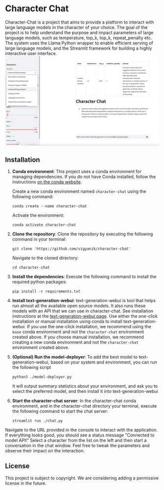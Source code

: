 # Character Chat

Character-Chat is a project that aims to provide a platform to interact with large language models in the character of your choice. 
The goal of the project is to help understand the purpose and impact parameters of large language models, such as temperature, top_k, top_k, repeat_penalty etc.
The system uses the Llama Python wrapper to enable efficient serving of large language models, and the Streamlit framework for building a highly interactive user interface.
![Character Chat](character-chat.png)
## Installation

1. **Conda environment**: This project uses a conda environment for managing dependencies. If you do not have Conda installed, follow the instructions [on the conda website](https://docs.conda.io/projects/conda/en/latest/user-guide/install/). 

    Create a new conda environment named `character-chat` using the following command:

    ```
    conda create --name character-chat
    ```

    Activate the environment:

    ```
    conda activate character-chat
    ```

2. **Clone the repository**: Clone the repository by executing the following command in your terminal:

    ```
    git clone 'https://github.com/vigyanik/character-chat'
    ```

    Navigate to the cloned directory:

    ```
    cd character-chat
    ```

3. **Install the dependencies**: Execute the following command to install the required python packages:

    ```
    pip install -r requirements.txt
    ```

4. **Install text-generation-webui**:
   text-generation-webui is tool that helps run almost all the available open source models. It also runs these models with an API that we can use in character-chat.
   See installation instructions at the [text-generation-webui page](https://github.com/oobabooga/text-generation-webui). Use either the one-click installation or manual installation using conda to install text-generation-webui.
   If you use the one-click installation, we recommend using the `base` conda environment and not the `character-chat` environment created above.
   If you choose manual installation, we recommend creating a new conda environment and not the `character-chat` environment created above.
5. **(Optional) Run the model-deployer**: To add the best model to text-generation-webui, based on your system and environment, you can run the following script
   ```
   python3 ./model-deployer.py
   ```
   It will output summary statistics about your environment, and ask you to select the preferred model, and then install it into text-generation-webui
7. **Start the character-chat server**: In the character-chat conda environment, and in the character-chat directory your terminal, execute the following command to start the chat server:
    ```
    streamlit run ./chat.py
    ```
Navigate to the URL provided in the console to interact with the application. 
If everything looks good, you should see a status message "Connected to model API!"
Select a character from the list on the left and then start a conversation in the chat window. Feel free to tweak the parameters and observe their impact on the interaction.

## License

This project is subject to copyright. We are considering adding a permissive license in the future.
